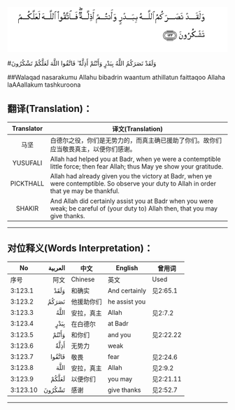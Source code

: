 ![003:123](images/003_123.gif)

#وَلَقَدْ نَصَرَكُمُ اللَّهُ بِبَدْرٍ وَأَنْتُمْ أَذِلَّةٌ ۖ فَاتَّقُوا اللَّهَ لَعَلَّكُمْ تَشْكُرُونَ 

##Walaqad nasarakumu Allahu bibadrin waantum athillatun faittaqoo Allaha laAAallakum tashkuroona 

## 翻译(Translation)：

| Translator | 译文(Translation)                                            |
| :--------: | ------------------------------------------------------------ |
|    马坚    | 白德尔之役，你们是无势力的，而真主确已援助了你们。故你们应当敬畏真主，以便你们感谢。 |
|  YUSUFALI  | Allah had helped you at Badr, when ye were a contemptible little force; then fear Allah; thus May ye show your gratitude. |
| PICKTHALL  | Allah had already given you the victory at Badr, when ye were contemptible. So observe your duty to Allah in order that ye may be thankful. |
|   SHAKIR   | And Allah did certainly assist you at Badr when you were weak; be careful of (your duty to) Allah then, that you may give thanks. |

---

## 对位释义(Words Interpretation)：

| No   | العربية | 中文    | English | 曾用词 |
| ---- | ------: | ------- | ------- | ------ |
| 序号 |    阿文 | Chinese | 英文    | Used   |
| 3:123.1  | وَلَقَدْ   | 和确实     | And certainly | 见2:65.1  |
| 3:123.2  | نَصَرَكُمُ  | 他援助你们 | he assist you |           |
| 3:123.3  | اللَّهُ   | 安拉，真主 | Allah         | 见2:7.2 |
| 3:123.4  | بِبَدْرٍ   | 在白德尔   | at Badr       |           |
| 3:123.5  | وَأَنْتُمْ  | 和你们     | and you       | 见2:22.22 |
| 3:123.6  | أَذِلَّةٌ   | 无势力     | weak          |           |
| 3:123.7  | فَاتَّقُوا | 敬畏       | fear          | 见2:24.6  |
| 3:123.8  | اللَّهَ   | 安拉，真主 | Allah         | 见2:9.2 |
| 3:123.9  | لَعَلَّكُمْ  | 以便你们   | you may       | 见2:21.11 |
| 3:123.10 | تَشْكُرُونَ | 感谢       | give thanks   | 见2:52.7  |

---
